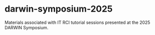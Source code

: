 # darwin-symposium-2025
Materials associated with IT RCI tutorial sessions presented at the 2025 DARWIN Symposium.
